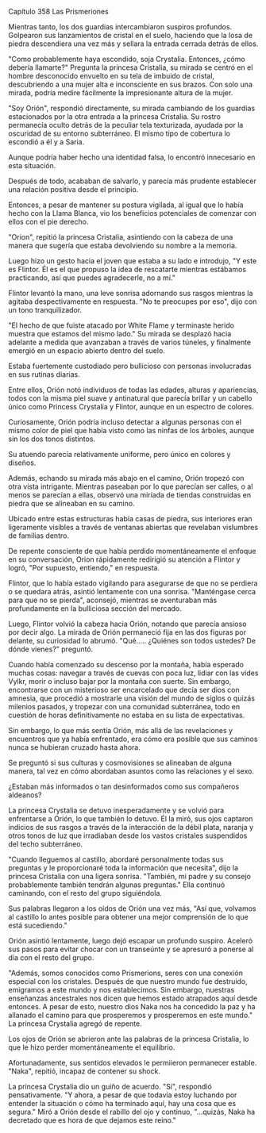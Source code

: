 
Capítulo 358 Las Prismeriones

Mientras tanto, los dos guardias intercambiaron suspiros profundos. Golpearon sus lanzamientos de cristal en el suelo, haciendo que la losa de piedra descendiera una vez más y sellara la entrada cerrada detrás de ellos.

"Como probablemente haya escondido, soja Crystalia. Entonces, ¿cómo debería llamarte?" Pregunta la princesa Cristalia, su mirada se centró en el hombre desconocido envuelto en su tela de imbuido de cristal, descubriendo a una mujer alta e inconsciente en sus brazos. Con solo una mirada, podría medire fácilmente la impresionante altura de la mujer.

"Soy Orión", respondió directamente, su mirada cambiando de los guardias estacionados por la otra entrada a la princesa Cristalia. Su rostro permanecía oculto detrás de la peculiar tela texturizada, ayudada por la oscuridad de su entorno subterráneo. El mismo tipo de cobertura lo escondió a él y a Saria.

Aunque podría haber hecho una identidad falsa, lo encontró innecesario en esta situación.

Después de todo, acababan de salvarlo, y parecía más prudente establecer una relación positiva desde el principio.

Entonces, a pesar de mantener su postura vigilada, al igual que lo había hecho con la Llama Blanca, vio los beneficios potenciales de comenzar con ellos con el pie derecho.

"Orion", repitió la princesa Cristalia, asintiendo con la cabeza de una manera que sugería que estaba devolviendo su nombre a la memoria.

Luego hizo un gesto hacia el joven que estaba a su lado e introdujo, "Y este es Flintor. Él es el que propuso la idea de rescatarte mientras estábamos practicando, así que puedes agradecerle, no a mí."

Flintor levantó la mano, una leve sonrisa adornando sus rasgos mientras la agitaba despectivamente en respuesta. "No te preocupes por eso", dijo con un tono tranquilizador.

"El hecho de que fuiste atacado por White Flame y terminaste herido muestra que estamos del mismo lado." Su mirada se desplazó hacia adelante a medida que avanzaban a través de varios túneles, y finalmente emergió en un espacio abierto dentro del suelo.

Estaba fuertemente custodiado pero bullicioso con personas involucradas en sus rutinas diarias.

Entre ellos, Orión notó individuos de todas las edades, alturas y apariencias, todos con la misma piel suave y antinatural que parecía brillar y un cabello único como Princess Crystalia y Flintor, aunque en un espectro de colores.

Curiosamente, Orión podría incluso detectar a algunas personas con el mismo color de piel que había visto como las ninfas de los árboles, aunque sin los dos tonos distintos.

Su atuendo parecía relativamente uniforme, pero único en colores y diseños.

Además, echando su mirada más abajo en el camino, Orión tropezó con otra vista intrigante. Mientras paseaban por lo que parecían ser calles, o al menos se parecían a ellas, observó una miríada de tiendas construidas en piedra que se alineaban en su camino.

Ubicado entre estas estructuras había casas de piedra, sus interiores eran ligeramente visibles a través de ventanas abiertas que revelaban vislumbres de familias dentro.

De repente consciente de que había perdido momentáneamente el enfoque en su conversación, Orion rápidamente redirigió su atención a Flintor y logró, "Por supuesto, entiendo," en respuesta.

Flintor, que lo había estado vigilando para asegurarse de que no se perdiera o se quedara atrás, asintió lentamente con una sonrisa. "Manténgase cerca para que no se pierda", aconsejó, mientras se aventuraban más profundamente en la bulliciosa sección del mercado.

Luego, Flintor volvió la cabeza hacia Orión, notando que parecía ansioso por decir algo. La mirada de Orión permaneció fija en las dos figuras por delante, su curiosidad lo abrumó. "Qué..... ¿Quiénes son todos ustedes? De dónde vienes?" preguntó.

Cuando había comenzado su descenso por la montaña, había esperado muchas cosas: navegar a través de cuevas con poca luz, lidiar con las vides Vylkr, morir o incluso bajar por la montaña con suerte. Sin embargo, encontrarse con un misterioso ser encarcelado que decía ser dios con amnesia, que procedió a mostrarle una visión del mundo de siglos o quizás milenios pasados, y tropezar con una comunidad subterránea, todo en cuestión de horas definitivamente no estaba en su lista de expectativas.

Sin embargo, lo que más sentía Orión, más allá de las revelaciones y encuentros que ya había enfrentado, era cómo era posible que sus caminos nunca se hubieran cruzado hasta ahora.

Se preguntó si sus culturas y cosmovisiones se alineaban de alguna manera, tal vez en cómo abordaban asuntos como las relaciones y el sexo.

¿Estaban más informados o tan desinformados como sus compañeros aldeanos?

La princesa Crystalia se detuvo inesperadamente y se volvió para enfrentarse a Orión, lo que también lo detuvo. Él la miró, sus ojos captaron indicios de sus rasgos a través de la interacción de la débil plata, naranja y otros tonos de luz que irradiaban desde los vastos cristales suspendidos del techo subterráneo.

"Cuando lleguemos al castillo, abordaré personalmente todas sus preguntas y le proporcionaré toda la información que necesita", dijo la princesa Cristalia con una ligera sonrisa. "También, mi padre y su consejo probablemente también tendrán algunas preguntas." Ella continuó caminando, con el resto del grupo siguiéndola.

Sus palabras llegaron a los oídos de Orión una vez más, "Así que, volvamos al castillo lo antes posible para obtener una mejor comprensión de lo que está sucediendo."

Orión asintió lentamente, luego dejó escapar un profundo suspiro. Aceleró sus pasos para evitar chocar con un transeúnte y se apresuró a ponerse al día con el resto del grupo.

"Además, somos conocidos como Prismerions, seres con una conexión especial con los cristales. Después de que nuestro mundo fue destruido, emigramos a este mundo y nos establecimos. Sin embargo, nuestras enseñanzas ancestrales nos dicen que hemos estado atrapados aquí desde entonces. A pesar de esto, nuestro dios Naka nos ha concedido la paz y ha allanado el camino para que prosperemos y prosperemos en este mundo." La princesa Crystalia agregó de repente.

Los ojos de Orión se abrieron ante las palabras de la princesa Cristalia, lo que le hizo perder momentáneamente el equilibrio.

Afortunadamente, sus sentidos elevados le permiieron permanecer estable. "Naka", repitió, incapaz de contener su shock.

La princesa Crystalia dio un guiño de acuerdo. "Sí", respondió pensativamente. "Y ahora, a pesar de que todavía estoy luchando por entender la situación o cómo ha terminado aquí, hay una cosa que es segura." Miró a Orión desde el rabillo del ojo y continuo, "...quizás, Naka ha decretado que es hora de que dejamos este reino."
